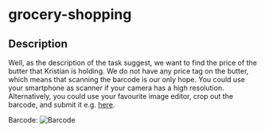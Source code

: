 # grocery-shopping
## Description

Well, as the description of the task suggest, we want to find the price of the butter that Kristian is holding. We do not have any price tag on the butter, which means that scanning the barcode is our only hope. You could use your smartphone as scanner if your camera has a high resolution. Alternatively, you could use your favourite image editor, crop out the barcode, and submit it e.g. [here](https://zxing.org/w/decode.jspx).

Barcode:
![Barcode](/writeup/barcode.png)